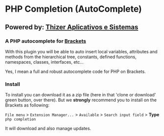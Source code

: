 # PHP Completion (AutoComplete)

## Powered by: [Thizer Aplicativos e Sistemas](https://www.thizer.com/)

### A PHP autocomplete for [Brackets](https://brackets.io) 

With this plugin you will be able to auto insert local variables, attributes and methods from the hierarchical tree,
constants, defined functions, namespaces, classes, interfaces, etc...

Yes, I mean a full and robust autocomplete code for PHP on Brackets.

### Install

To install you can download it as a zip file (here in that 'clone or download' green button, over there).
But we **strongly** recommend you to install on the Brackets as following:

`File menu` > `Extension Manager...` > `Available` > `Search input field` > **Type** `php completion`

It will download and also manage updates.
